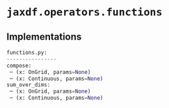 # `jaxdf.operators.functions`

## Implementations

```python
functions.py:
----------------
compose:
 ─ (x: OnGrid, params=None)
 ─ (x: Continuous, params=None)
sum_over_dims:
 ─ (x: OnGrid, params=None)
 ─ (x: Continuous, params=None)
```